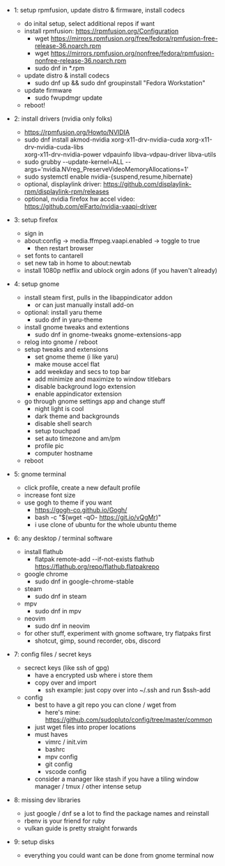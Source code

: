 - 1: setup rpmfusion, update distro & firmware, install codecs
    - do inital setup, select additional repos if want
    - install rpmfusion: https://rpmfusion.org/Configuration
        - wget https://mirrors.rpmfusion.org/free/fedora/rpmfusion-free-release-36.noarch.rpm
        - wget https://mirrors.rpmfusion.org/nonfree/fedora/rpmfusion-nonfree-release-36.noarch.rpm
        - sudo dnf in *.rpm
    - update distro & install codecs
        - sudo dnf up && sudo dnf groupinstall "Fedora Workstation"
    - update firmware
        - sudo fwupdmgr update
    - reboot!

- 2: install drivers (nvidia only folks)
    - https://rpmfusion.org/Howto/NVIDIA
    - sudo dnf install akmod-nvidia xorg-x11-drv-nvidia-cuda xorg-x11-drv-nvidia-cuda-libs\
        xorg-x11-drv-nvidia-power vdpauinfo libva-vdpau-driver libva-utils
    - sudo grubby --update-kernel=ALL --args='nvidia.NVreg_PreserveVideoMemoryAllocations=1'
    - sudo systemctl enable nvidia-{suspend,resume,hibernate}
    - optional, displaylink driver: https://github.com/displaylink-rpm/displaylink-rpm/releases
    - optional, nvidia firefox hw accel video: https://github.com/elFarto/nvidia-vaapi-driver

- 3: setup firefox
    - sign in
    - about:config -> media.ffmpeg.vaapi.enabled -> toggle to true
        - then restart browser
    - set fonts to cantarell
    - set new tab in home to about:newtab
    - install 1080p netflix and ublock orgin adons (if you haven't already)

- 4: setup gnome
    - install steam first, pulls in the libappindicator addon
        - or can just manually install add-on
    - optional: install yaru theme
        - sudo dnf in yaru-theme
    - install gnome tweaks and extentions
        - sudo dnf in gnome-tweaks gnome-extensions-app
    - relog into gnome / reboot
    - setup tweaks and extensions
        - set gnome theme (i like yaru)
        - make mouse accel flat
        - add weekday and secs to top bar
        - add minimize and maximize to window titlebars
        - disable background logo extension
        - enable appindicator extension
    - go through gnome settings app and change stuff
        - night light is cool 
        - dark theme and backgrounds
        - disable shell search
        - setup touchpad
        - set auto timezone and am/pm
        - profile pic
        - computer hostname
    - reboot

- 5: gnome terminal
    - click profile, create a new default profile
    - increase font size
    - use gogh to theme if you want
        - https://gogh-co.github.io/Gogh/
        - bash -c  "$(wget -qO- https://git.io/vQgMr)" 
        - i use clone of ubuntu for the whole ubuntu theme

- 6: any desktop / terminal software
    - install flathub
        - flatpak remote-add --if-not-exists flathub https://flathub.org/repo/flathub.flatpakrepo
    - google chrome
        - sudo dnf in google-chrome-stable
    - steam
        - sudo dnf in steam
    - mpv
        - sudo dnf in mpv
    - neovim
        - sudo dnf in neovim
    - for other stuff, experiment with gnome software, try flatpaks first
        - shotcut, gimp, sound recorder, obs, discord

- 7: config files / secret keys
    - secrect keys (like ssh of gpg)
        - have a encrypted usb where i store them
        - copy over and import
            - ssh example: just copy over into ~/.ssh and run $ssh-add
    - config
        - best to have a git repo you can clone / wget from
            - here's mine: https://github.com/sudopluto/config/tree/master/common
        - just wget files into proper locations
        - must haves
            - vimrc / init.vim
            - bashrc
            - mpv config
            - git config
            - vscode config
        - consider a manager like stash if you have a tiling window manager / tmux / other intense setup

- 8: missing dev libraries
    - just google / dnf se a lot to find the package names and reinstall
    - rbenv is your friend for ruby
    - vulkan guide is pretty straight forwards

- 9: setup disks
    - everything you could want can be done from gnome terminal now
